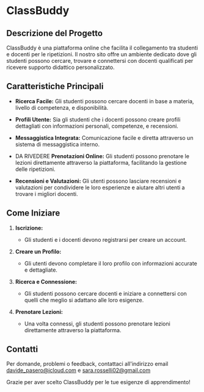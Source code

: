 # ClassBuddy

## Descrizione del Progetto

ClassBuddy è una piattaforma online che facilita il collegamento tra studenti e docenti per le ripetizioni. Il nostro sito offre un ambiente dedicato dove gli studenti possono cercare, trovare e connettersi con docenti qualificati per ricevere supporto didattico personalizzato.

## Caratteristiche Principali

- **Ricerca Facile:** Gli studenti possono cercare docenti in base a materia, livello di competenza, e disponibilità.
  
- **Profili Utente:** Sia gli studenti che i docenti possono creare profili dettagliati con informazioni personali, competenze, e recensioni.

- **Messaggistica Integrata:** Comunicazione facile e diretta attraverso un sistema di messaggistica interno.

- DA RIVEDERE **Prenotazioni Online:** Gli studenti possono prenotare le lezioni direttamente attraverso la piattaforma, facilitando la gestione delle ripetizioni.

- **Recensioni e Valutazioni:** Gli utenti possono lasciare recensioni e valutazioni per condividere le loro esperienze e aiutare altri utenti a trovare i migliori docenti.

## Come Iniziare

1. **Iscrizione:**
   - Gli studenti e i docenti devono registrarsi per creare un account.
   
2. **Creare un Profilo:**
   - Gli utenti devono completare il loro profilo con informazioni accurate e dettagliate.

3. **Ricerca e Connessione:**
   - Gli studenti possono cercare docenti e iniziare a connettersi con quelli che meglio si adattano alle loro esigenze.

4. **Prenotare Lezioni:**
   - Una volta connessi, gli studenti possono prenotare lezioni direttamente attraverso la piattaforma.

## Contatti

Per domande, problemi o feedback, contattaci all'indirizzo email davide_pasero@icloud.com e sara.rosselli02@gmail.com

Grazie per aver scelto ClassBuddy per le tue esigenze di apprendimento!

